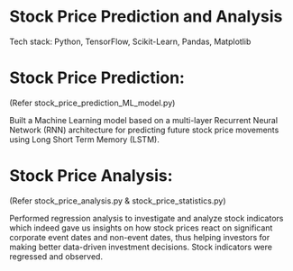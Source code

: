# Stock Price Prediction and Analysis

Tech stack: Python, TensorFlow, Scikit-Learn, Pandas, Matplotlib

# Stock Price Prediction:
(Refer stock_price_prediction_ML_model.py)

Built a Machine Learning model based on a multi-layer Recurrent Neural Network (RNN) architecture for predicting future stock price movements using Long Short Term Memory (LSTM).

# Stock Price Analysis:
(Refer stock_price_analysis.py & stock_price_statistics.py)

Performed regression analysis to investigate and analyze stock indicators which indeed gave us insights on how stock prices react on significant corporate event dates and non-event dates, thus helping investors for making better data-driven investment decisions. Stock indicators were regressed and observed.
